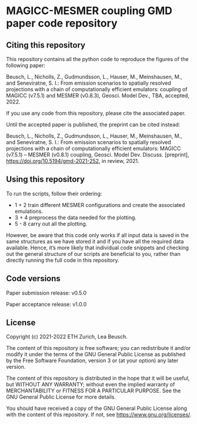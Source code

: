 # MAGICC-MESMER coupling GMD paper code repository

## Citing this repository

This repository contains all the python code to reproduce the figures of the following paper:

Beusch, L., Nicholls, Z., Gudmundsson, L., Hauser, M., Meinshausen, M., and Seneviratne, S. I.: From emission scenarios to spatially resolved projections with a chain of computationally efficient emulators: coupling of MAGICC (v7.5.1) and MESMER (v0.8.3), Geosci. Model Dev., TBA, accepted, 2022.

If you use any code from this repository, please cite the associated paper.

Until the accepted paper is published, the preprint can be cited instead:

Beusch, L., Nicholls, Z., Gudmundsson, L., Hauser, M., Meinshausen, M., and Seneviratne, S. I.: From emission scenarios to spatially resolved projections with a chain of computationally efficient emulators: MAGICC (v7.5.1) – MESMER (v0.8.1) coupling, Geosci. Model Dev. Discuss. [preprint], https://doi.org/10.5194/gmd-2021-252, in review, 2021.

## Using this repository

To run the scripts, follow their ordering:

- 1 + 2 train different MESMER configurations and create the associated emulations.
- 3 + 4 preprocess the data needed for the plotting.
- 5 - 8 carry out all the plotting.

However, be aware that this code only works if all input data is saved in the same structures as we have stored it and if you have all the required data available. Hence, it’s more likely that individual code snippets and checking out the general structure of our scripts are beneficial to you, rather than directly running the full code in this repository.

## Code versions

Paper submission release: v0.5.0

Paper acceptance release: v1.0.0

## License

Copyright (c) 2021-2022 ETH Zurich, Lea Beusch.

The content of this repository is free software; you can redistribute it and/or modify it under the terms of the GNU General Public License as published by the Free Software Foundation, version 3 or (at your option) any later version.

The content of this repository is distributed in the hope that it will be useful, but WITHOUT ANY WARRANTY; without even the implied warranty of MERCHANTABILITY or FITNESS FOR A PARTICULAR PURPOSE. See the GNU General Public License for more details.

You should have received a copy of the GNU General Public License along with the content of this repository. If not, see https://www.gnu.org/licenses/.
